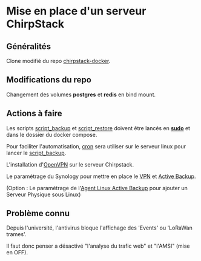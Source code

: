 # Mise en place d'un serveur ChirpStack

## Généralités

Clone modifié du repo [chirpstack-docker](https://github.com/chirpstack/chirpstack-docker).

## Modifications du repo

Changement des volumes **postgres** et **redis** en bind mount.

## Actions à faire

Les scripts [script_backup](https://github.com/Grievous400/Projet-M1-TRI/blob/main/chirpstack/script_backup.sh) et [script_restore](https://github.com/Grievous400/Projet-M1-TRI/blob/main/chirpstack/script_restore.sh) doivent être lancés en <ins>**sudo**</ins> et dans le dossier du docker compose.

Pour faciliter l'automatisation, [cron](https://github.com/Grievous400/Projet-M1-TRI/blob/main/chirpstack/cron.md) sera utiliser sur le serveur linux pour lancer le [script_backup](https://github.com/Grievous400/Projet-M1-TRI/blob/main/chirpstack/script_backup.sh).

L'installation d'[OpenVPN](https://github.com/Grievous400/Projet-M1-TRI/blob/main/chirpstack/vpn.md) sur le serveur Chirpstack.

Le paramétrage du Synology pour mettre en place le [VPN](https://github.com/Grievous400/Projet-M1-TRI/blob/main/chirpstack/synology_vpn.md) et [Active Backup](https://github.com/Grievous400/Projet-M1-TRI/blob/main/chirpstack/synology_activebackup.md).

(Option : Le paramétrage de l'[Agent Linux Active Backup](https://github.com/Grievous400/Projet-M1-TRI/blob/main/chirpstack/synology_agentlinux.md) pour ajouter un Serveur Physique sous Linux)

## Problème connu

Depuis l'université, l'antivirus bloque l'affichage des 'Events' ou 'LoRaWan trames'.

Il faut donc penser a désactivé "l'analyse du trafic web" et "l'AMSI" (mise en OFF).
